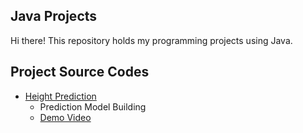 ## Java Projects
Hi there!
This repository holds my programming projects using Java.

## Project Source Codes
* [Height Prediction](https://github.com/jenniferchiutw/java_projects/tree/main/height_prediction)
  * Prediction Model Building
  * [Demo Video](https://drive.google.com/file/d/1TrtsbIq51IWIa56zE53IryQVVlaDEuDD/view?usp=sharing)
